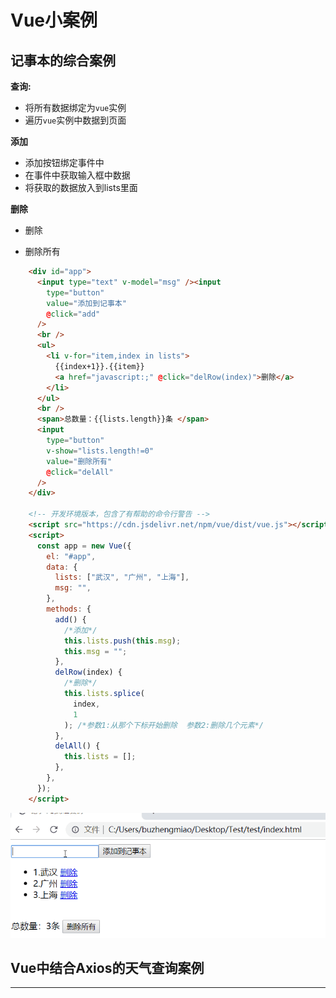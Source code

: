 # Vue小案例

## 记事本的综合案例

**查询:**

- 将所有数据绑定为`vue`实例 
- 遍历`vue`实例中数据到页面

**添加**

- 添加按钮绑定事件中
- 在事件中获取输入框中数据
- 将获取的数据放入到lists里面

**删除**  

- 删除

- 删除所有

```html
    <div id="app">
      <input type="text" v-model="msg" /><input
        type="button"
        value="添加到记事本"
        @click="add"
      />
      <br />
      <ul>
        <li v-for="item,index in lists">
          {{index+1}}.{{item}}
          <a href="javascript:;" @click="delRow(index)">删除</a>
        </li>
      </ul>
      <br />
      <span>总数量：{{lists.length}}条 </span>
      <input
        type="button"
        v-show="lists.length!=0"
        value="删除所有"
        @click="delAll"
      />
    </div>

    <!-- 开发环境版本，包含了有帮助的命令行警告 -->
    <script src="https://cdn.jsdelivr.net/npm/vue/dist/vue.js"></script>
    <script>
      const app = new Vue({
        el: "#app",
        data: {
          lists: ["武汉", "广州", "上海"],
          msg: "",
        },
        methods: {
          add() {
            /*添加*/
            this.lists.push(this.msg);
            this.msg = "";
          },
          delRow(index) {
            /*删除*/
            this.lists.splice(
              index,
              1
            ); /*参数1:从那个下标开始删除  参数2:删除几个元素*/
          },
          delAll() {
            this.lists = [];
          },
        },
      });
    </script>
```

![记事本的综合案例](media/Vue小案例.assets/记事本的综合案例.gif)



## Vue中结合Axios的天气查询案例







---

